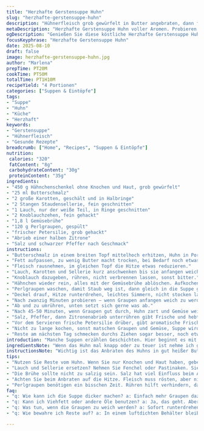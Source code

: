 ```yaml
---
title: "Herzhafte Gerstensuppe Huhn"
slug: "herzhafte-gerstensuppe-huhn"
description: "Hühnerfleisch grob gewürfelt in Butter angebraten, dann fein geschnittenes Wurzelgemüse und Staudensellerie dazu. Statt klassischem Hühnerfond verwende ich Gemüsebrühe und ergänze die Suppe mit Perlgraupen für eine kräftige Textur. Langsam köcheln lassen, bis das Korn weich ist, dabei regelmäßig probieren, Abschmecken mit Salz Pfeffer und Zitronenabrieb sorgt für Frische."
metaDescription: "Herzhafte Gerstensuppe Huhn voller Aromen. Probieren Sie dieses Rezept für eine wohlschmeckende Hausmannskost mit Perlgraupen."
ogDescription: "Genießen Sie diese köstliche Herzhafte Gerstensuppe Huhn mit zartem Fleisch und aromatischem Gemüse. Ein Genuss für jeden Tag."
focusKeyphrase: "Herzhafte Gerstensuppe Huhn"
date: 2025-08-10
draft: false
image: herzhafte-gerstensuppe-huhn.jpg
author: "Marlena"
prepTime: PT20M
cookTime: PT50M
totalTime: PT1H10M
recipeYield: "4 Portionen"
categories: ["Suppen & Eintöpfe"]
tags:
- "Suppe"
- "Huhn"
- "Küche"
- "Herzhaft"
keywords:
- "Gerstensuppe"
- "Hühnerfleisch"
- "Gesunde Rezepte"
breadcrumb: ["Home", "Recipes", "Suppen & Eintöpfe"]
nutrition: 
 calories: "320"
 fatContent: "8g"
 carbohydrateContent: "30g"
 proteinContent: "35g"
ingredients:
- "450 g Hähnchenschenkel ohne Knochen und Haut, grob gewürfelt"
- "25 ml Butterschmalz"
- "2 große Karotten, geschält und in Halbringe"
- "2 Stangen Staudensellerie, fein geschnitten"
- "1 Lauch, nur der weiße Teil, in Ringe geschnitten"
- "2 Knoblauchzehen, fein gehackt"
- "1,8 l Gemüsebrühe"
- "120 g Perlgraupen, gespült"
- "frischer Petersilie, grob gehackt"
- "Abrieb einer halben Zitrone"
- "Salz und schwarzer Pfeffer nach Geschmack"
instructions:
- "Butterschmalz in einem breiten Topf mittelhoch erhitzen, Huhn in Portionen anbraten bis die Oberfläche leicht braun wird, wichtig nicht zu viel auf einmal, sonst schmort es nur."
- "Fett aufpassen, zu wenig Butter macht trocken, bei Bedarf noch etwas Öl zugeben."
- "Fleisch rausnehmen, im gleichen Topf die Hitze etwas reduzieren."
- "Lauch, Karotten und Sellerie kurz anschwenken bis sie anfangen weich zu werden, der Zucker aus dem Gemüse setzt sich frei, kleine Bratstellen sind okay."
- "Knoblauch dazugeben, rühren, nicht verbrennen lassen, sonst bitter."
- "Hähnchen wieder rein, alles mit der Gemüsebrühe ablöschen. Aufkochen bis kleine Bläschen steigen."
- "Perlgraupen waschen, damit Staub weg ist, dann gleich in die Suppe geben."
- "Deckel drauf, Hitze runterdrehen, leichtes Simmern, nicht stocken lassen."
- "Nach zwanzig Minuten probieren – wenn Graupen anfangen weich zu werden, aber noch Biss haben, passt es."
- "Ab und zu umrühren, unten setzt sich gerne was ab."
- "Nach 45-50 Minuten, wenn Graupen gut durch, Huhn zart und Gemüse weich, abschmecken."
- "Salz, Pfeffer, dann Zitronenabrieb unterrühren gibt Frische und hebt Geschmack stärker als Zitronensaft."
- "Vor dem Servieren frische Petersilie drüber, gibt aromatische Frische, macht optisch was her."
- "Nicht zu lange kochen, sonst matschen Graupen und Gemüse, Suppe wird trübe."
- "Reste am nächsten Tag schmecken durchs Ziehen sogar besser, noch etwas Brühe oder Wasser beim Aufwärmen zugeben."
introduction: "Manche Suppen erzählen Geschichten. Hier beginnt es mit vertrautem Duft von butterzartem Huhn, das in der Pfanne leicht knistert und bräunt. Schichten von Karotten und Staudensellerie folgen, die an schlichte Hausmittel erinnern, und doch gibt die Perlgerste der Suppe genau das, was sie braucht: kernige Textur und Sättigung. Gemüsebrühe statt klassischem Hühnerfond—ja, das klingt für Puristen wie ein Fauxpas. Aber Glauben Sie mir, das Zusammenspiel aus würziger Brühe und Zitronenaromen überrascht, wenn die Suppe nach Stunden simmernd auf dem Herd steht. Viel Geduld, weniger Hektik, gutes Timing, dann klingt beim Löffeln nur das sanfte Knuspern der Gerste und das leise Säuseln des Eintopfs. Kein Schnickschnack, nur ehrliche Kompetenz und eine Prise Nervenkitzel in der Küche."
ingredientsNote: "Wenn das Huhn mal knapp oder zu teuer ist nehme ich gerne Haut- und Knochenreste vom Hähnchen – die Haut sorgt für Geschmack über das Fett, die Knochen bleiben im Topf und sorgen wortwörtlich für Tiefe im Geschmack. Statt Perlgerste sind auch Dinkel- oder Weizengraupen möglich; sie verändern die Textur minimal, brauchen aber weniger lange. Wer Sellerie nicht mag, ersetzt ihn einfach durch Fenchel – gibt einen feinen anisartigen Duft. Auch Karotten lassen sich durch Pastinaken ersetzen, tritt wenig etwas süßer, harmoniert mit der Zitrone. Butter durch Butterschmalz oder Gänsefett ersetzt steigert Aroma, gerade bei kälteempfindlichen Buttertypen am Herd eine sichere Alternative. Gemüsebrühe nicht zu salzig nehmen, zu viel Salz ärgert beim Abschmecken!"
instructionsNote: "Wichtig ist das Anbraten des Huhns in gut heißer Butter oder Butterschmalz, um Röstaromen zu entwickeln. Keine Massen auf einmal in den Topf werfen, sonst dämpft das Fleisch nur und wird labbrig. Ich lasse das Gemüse nach dem Huhn folgend kurz anschwitzen, damit es noch etwas Biss hat und natürliche Süße freisetzt. Knoblauch nur kurz mitrösten, damit er nicht bitter wird. Der Faden der Suppe entsteht über die richtige Reihenfolge: erst Fleisch, dann Gemüse, dann Flüssigkeit und Graupen. Das langsame Köcheln ist entscheidend - kein wilder Kochvorgang, sondern eine stille, aber konstante Wärmequelle. Geräusche der blubbernden Suppe verraten, wann man umrühren sollte, ansetzten vermeiden. Probieren ist die beste Methode, nicht stur Zeitabläufe abzuwarten. Petersilie gebe ich kurz vor Schluss dran, sonst verliert sie Farbe und Aroma."
tips:
- "Nutzen Sie Reste vom Huhn. Wenn Sie nur Knochen und Haut haben, geben Sie dem Geschmack Tiefe. Haut bringt Fett und Aroma."
- "Lauch und Sellerie ersetzen? Nehmen Sie Fenchel oder Pastinaken. Sie machen das Gericht aromatisch. Anisgeschmack beim Fenchel. Süßlicher bei Pastinaken."
- "Die Brühe sollte nicht zu salzig sein. Salz hat viel Einfluss beim Abschmecken. Lieber nach Justierung salzen, als gleich zu viel."
- "Achten Sie beim Anbraten auf die Hitze. Fleisch muss rösten, aber nicht dampfen. Dämpfen macht es zäh. Hitze reduzieren nach dem Anbraten."
- "Perlgraupen benötigen ein bisschen Zeit. Rühren hilft verhindern, dass sie am Boden anbrennen. Ab und zu probieren. Es ist ein wichtiges Zeichen für die Konsistenz."
faq:
- "q: Wie kann ich die Suppe dicker machen? a: Einfach mehr Graupen dazugeben. Oder etwas mehr Gemüse pürieren. Dicke entsteht durch Verdampfen der Flüssigkeit."
- "q: Kann ich Viehfett oder andere Öle benutzen? a: Ja, das geht. Aber Butterschmalz hat seinen eigenen Geschmack. Öle sind neutraler. Achten Sie auf den Geschmack."
- "q: Was tun, wenn die Graupen zu weich werden? a: Sofort runterdrehen die Hitze. Besser eine andere Hälfte der Graupen verwenden. Im Zweifelsfall immer kurz vor dem Ende testen."
- "q: Wie bewahre ich Reste auf? a: In einem luftdichten Behälter bleibt's frisch. Kann mehrere Tage im Kühlschrank halten. Heiß machen, Brühe oder Wasser dazu geben."

---
```

